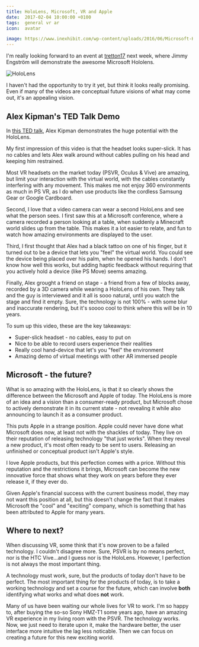 ```yaml
---
title: HoloLens, Microsoft, VR and Apple
date:  2017-02-04 10:00:00 +0100
tags:  general vr ar
icon:  avatar

image: https://www.inexhibit.com/wp-content/uploads/2016/06/Microsoft-Hololens-augmented-reality-headset.jpg
---
```


I'm really looking forward to an event at [tretton17](http://tretton37.com) next week, where Jimmy Engström will demonstrate the awesome Microsoft Hololens.

![HoloLens]({{page.image}})

I haven't had the opportunity to try it yet, but think it looks really 
promising. Even if many of the videos are conceptual future visions of what may come out, it's an appealing vision.


## Alex Kipman's TED Talk Demo

In [this TED talk](https://www.ted.com/talks/alex_kipman_the_dawn_of_the_age_of_holograms),
Alex Kipman demonstrates the huge potential with the HoloLens.

My first impression of this video is that the headset looks super-slick. It has no cables and lets Alex walk around without cables pulling on his head and keeping him restrained. 

Most VR headsets on the market today (PSVR, Oculus & Vive) are
amazing, but limit your interaction with the virtual world, with the cables constantly interfering with any movement. This makes me not enjoy 360 environments as much in PS VR, as I do when use products like the cordless Samsung Gear or Google Cardboard.

Second, I love that a video camera can wear a second HoloLens and see what the person sees. I first saw this at a Microsoft conference, where a camera recorded a person looking at a table, when suddenly a Minecraft world slides up from the table. This makes it a lot easier to relate, and fun to watch how amazing environments are displayed to the user.

Third, I first thought that Alex had a black tattoo on one of his finger, but it turned out to be a device that lets you "feel" the virtual world. You could see the device being placed over his palm, when he opened his hands. I don't know how well this works, but adding haptic feedback without requiring that you actively hold a device (like PS Move) seems amazing.

Finally, Alex grought a friend on stage - a friend from a few of blocks away, recorded by a 3D camera while wearing a HoloLens of his own. They talk and the guy is interviewed and it all is sooo natural, until you watch the stage and find it empty. Sure, the technology is not 100% - with some blur and inaccurate rendering, but it's soooo cool to think where this will be in 10 years.

To sum up this video, these are the key takeaways:

* Super-slick headset - no cables, easy to put on
* Nice to be able to record users experience their realities
* Really cool hand-device that let's you "feel" the environment
* Amazing demo of virtual meetings with other AR immersed people


## Microsoft - the future?

What is so amazing with the HoloLens, is that it so clearly shows the difference between the Microsoft and Apple of today. The HoloLens is more of an idea and a vision than a consumer-ready product, but Microsoft chose to actively demonstrate it in its current state - not revealing it while also announcing to launch it as a consumer product.

This puts Apple in a strange position. Apple could never have done what Microsoft does now, at least not with the shackles of today. They live on their reputation of releasing technology "that just works". When they reveal a new product, it's most often ready to be sent to users. Releasing an unfinished or conceptual product isn't Apple's style.

I love Apple products, but this perfection comes with a price. Without this reputation and the restrictions it brings, Microsoft can become the new innovative force that shows what they work on years before they ever release it, if they ever do.

Given Apple's financial success with the current business model, they may not want this position at all, but this doesn't change the fact that it makes Microsoft the "cool" and "exciting" company, which is something that has been attributed to Apple for many years.


## Where to next?

When discussing VR, some think that it's now proven to be a failed technology. I couldn't disagree more. Sure, PSVR is by no means perfect, nor is the HTC Vive...and I guess nor is the HoloLens. However, I perfection is not always the most important thing. 

A technology must work, sure, but the products of today don't have to be perfect. The most important thing for the products of today, is to take a working technology and set a course for the future, which can involve **both** identifying what works and what does **not** work.

Many of us have been waiting our whole lives for VR to work. I'm so happy to, after buying the so-so Sony HMZ-T1 some years ago, have an amazing VR experience in my living room with the PSVR. The technology works. Now, we just need to iterate upon it, make the hardware better, the user interface more intuitive the lag less noticable. Then we can focus on creating a future for this new exciting world.